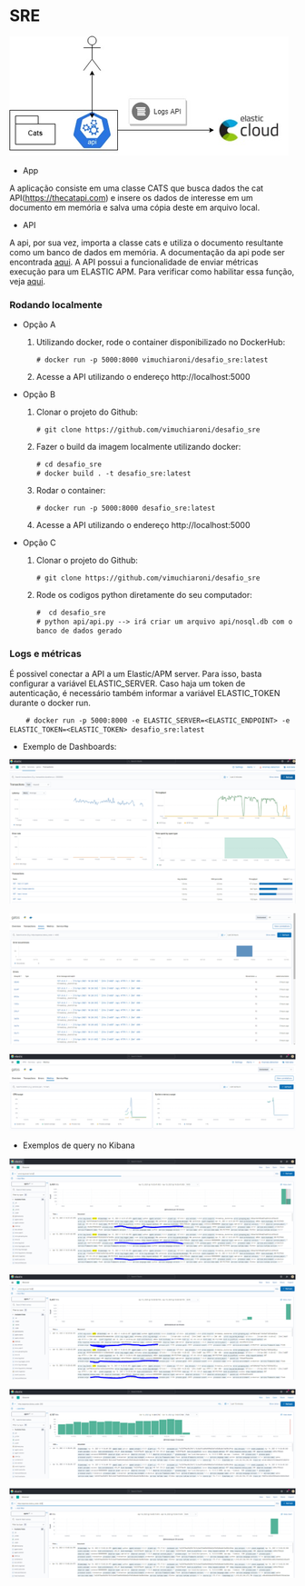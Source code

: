 # SRE

![](.README_images/8b43f506.png)

- App

A aplicação consiste em uma classe CATS que busca dados the cat API(https://thecatapi.com) e insere os dados de interesse em um documento em memória e salva uma cópia deste em arquivo local.

- API

A api, por sua vez, importa a classe cats e utiliza o documento resultante como um banco de dados em memória.
A documentação da api pode ser encontrada [aqui](https://vimuchiaroni.github.io).
A API possui a funcionalidade de enviar métricas execução para um ELASTIC APM. Para verificar como habilitar essa função, veja [aqui](#Logs-e-métricas).
### Rodando localmente

- Opção A
    
    1. Utilizando docker, rode o container disponibilizado no DockerHub:
        ```
        # docker run -p 5000:8000 vimuchiaroni/desafio_sre:latest
        ```
    2. Acesse a API utilizando o endereço http://localhost:5000
        
- Opção B

    1. Clonar o projeto do Github:
        ```
        # git clone https://github.com/vimuchiaroni/desafio_sre
        ```
    2. Fazer o build da imagem localmente utilizando docker:
        ```
        # cd desafio_sre
        # docker build . -t desafio_sre:latest
        ``` 
    3. Rodar o container:
        ```
        # docker run -p 5000:8000 desafio_sre:latest
         ```   
    4. Acesse a API utilizando o endereço http://localhost:5000

- Opção C
    1. Clonar o projeto do Github:
        ```
        # git clone https://github.com/vimuchiaroni/desafio_sre
        ```
    2. Rode os codigos python diretamente do seu computador:
          ```
        #  cd desafio_sre
        # python api/api.py --> irá criar um arquivo api/nosql.db com o banco de dados gerado
         ```   
### Logs e métricas

É possivel conectar a API a um Elastic/APM server. Para isso, basta configurar a variável ELASTIC_SERVER. Caso haja um token de autenticação, é necessário também informar a variável ELASTIC_TOKEN durante o docker run.
   

        # docker run -p 5000:8000 -e ELASTIC_SERVER=<ELASTIC_ENDPOINT> -e ELASTIC_TOKEN=<ELASTIC_TOKEN> desafio_sre:latest

- Exemplo de Dashboards:

![](.README_images/apm_metrics.png)

![](.README_images/errors.png)

![](.README_images/metrics.png)

- Exemplos de query no Kibana

![](.README_images/kibana_error.png)

![](.README_images/kibana_info.png)

![](.README_images/http_status.png)

![](.README_images/http_400.png)